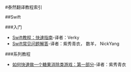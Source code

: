 #泰然翻译教程索引

##Swift

###入门

- [Swift教程：快速指南](swift-tutorial-a-quick-start.md)-译者：Verky
- [Swift常见问题解答](Swift-Language-FAQ.md)-译者：紫秀青衣， 数羊， NickYang

###系列教程

- [如何快速做一个糖果消除类游戏：第一部分](How-to-Make-a-Game-Like-Candy-Crush-with-Swift-Tutorial-Part1.md)-译者：紫秀青衣

